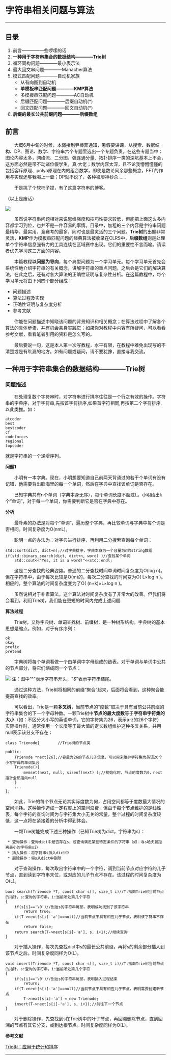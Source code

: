 # 字符串相关问题与算法 #
----
## 目录 ##
 1. 前言————一些啰嗦的话
 2. **一种用于字符串集合的数据结构————Trie树**
 3. 循环同构问题————最小表示法
 4. 最大回文串问题————Manacher算法
 5. 模式匹配问题————自动机家族
     * 从有向图到自动机
     * **单模板串匹配问题————KMP算法**
     * 多模板串匹配问题————AC自动机
     * 后缀匹配问题————后缀自动机(*)
     * 回文匹配问题————回文自动机(*)
 6. **后缀的最长公共前缀问题————后缀数组**

## 前言 ##

　　大概6月中旬的时候，本弱接到尹榛菲通知，暑假要讲课，从搜索、数据结构、DP、图论、数学、字符串六个专题里选出一个专题负责。在这些专题当中：
图论内容太多，网络流、二分图、强连通分量、拓扑排序一类的深坑基本上不会，这方面必然是带不动诸位假学生，真·大佬；数学内容太深，且不论我懵懵懂懂的包括容斥原理、polya原理在内的组合数学，即使是数论同余那些概念，FFT的作用与实现还够我喝上一壶；DP就不说了，各种被廖神秒杀……

　　于是挑了个软柿子捏，有了这篇字符串的博客。

（以上是废话）

 ![](images\scan-of-algorithms.png)

　　虽然说字符串问题相对来说思维强度和技巧性要求较低，但能把上面这么多内容都学习到位，也并不是一件容易的事情。目录中，加粗的三个内容是字符串问题最精华、最实用、竞赛考的最多，同时也是最灵活的三个问题。**Trie树**的出题非常灵活，**KMP**作为模板串匹配问题的经典算法被收录在CLRS中，**后缀数组**则是处理单个字符串信息强有力的工具连续在区域赛中出现。它们的重要性不言而喻。请读者优先学习这三方面的内容。

　　本篇教程**以问题为导向**，每个典型问题为一个学习单元。每个学习单元首先会系统性地介绍字符串的有关概念，讲解字符串的重点问题，之后会是它们的解决算法。在此之后，还有对各大算法的正确性证明与复杂性分析。在这篇教程中，每个学习单元将由下列四个部分组成：

 * 问题描述
 * 算法过程及实现
 * 正确性证明与复杂度分析
 * 参考文献

　　你能在问题描述中知晓该问题的背景知识和相关概念；在算法过程中了解各个算法的具体步骤，并有机会亲身实践它；如果你对教程中内容有所疑问，可以看看参考文献，看看笔者引用的资料是怎么写的。

　　最后要说一句，这是本人第一次写教程，水平有限，在教程中难免出现写的不清楚或是有纰漏的地方。如有问题或疑问，请不要犹豫，直接与我交流。

## 一种用于字符串集合的数据结构————Trie树 ##

### 问题描述 ###

　　在处理复数个字符串时，对字符串进行排序往往是一个行之有效的操作。字符串的字典序，对于字符串,先按首字符排序,如果首字符相同,再按第二个字符排序,以此类推。如：

    atcoder
    best
    bestcoder
    cf
    codeforces
    regional
    topcoder
就是字符串的一个递增序列。

**问题1**

　　小明有一本字典。现在，小明想要知道自己前两天背诵过的若干个单词有没有记错，他需要背出脑海里的每一个单词，然后在字典中查找该单词是否存在。

　　已知字典共有n个单词（字典本身无序），每个单词长度不超过L。小明给出k个“单词”，对于每一个单词，你需要判断它是否在字典中存在。

**分析**

　　最朴素的办法是对每个“单词”，遍历整个字典，再比较单词与字典中每个词是否相同。时间复杂度为O(nmL)。

　　聪明一点的办法为：对字典进行排序，再利用二分搜索查询每个单词：

    std::sort(dict, dict+n);//对字典排序，字典本身为一个容量为n的string数组
    if(std::binary_search(dict, dict+n, word) )//查找某个单词
        std::cout<<"Yes, it is a word!"<<std::endl;
　　这是二分查找的经典姿势。普通的二分查找时间单词时间复杂度为O(log n)。但在字符串中，由于每次比较是O(m)的，每次二分查找的时间变为O( L×log n )。相应的，整个算法的时间复杂度变为了O( (n+k)×L×log n )。

　　虽然说相对于朴素算法，这个算法对时间复杂度有了非常大的改善。但我们将会看到，利用Trie树，我们能在更短的时间内完成上述问题:

**算法过程**

　　Trie树，又称字典树、单词查找树、前缀树，是一种树形结构。字典树的基本思想是缩点。例如，对于有序序列：

    ok
    okay
    prefix
    pretend

　　字典树将每个单词看做一个由单词中字母组成的链表。对于单词与单词中公共的节点部分，将它们缩成同一个节点：

![](images\Trie.png)
注：图中“^"表示字符串开头，"$"表示字符串结尾。

　　通过这种方法，Trie树将相同的前缀“聚合”起来，后面将会看到，这种聚合能提高查找的效率。

　　可以看出，Trie是一颗**多叉树**，当前节点的“度数”取决于具有当前公共前缀的字符串集合的下一个字母种数。一颗Trie树中**节点的最大度数**等于**字符串字符集的大小**（如：不区分大小写的英语单词，它的字符集为26，表示a-z的26个字符）实际操作时，通常使用一个长度等于最大值的定长数组维护这种多叉关系，并用null表示该分支不存在：

    class Trienode{        //Trie树的节点类

    public:
        Trienode *next[26];//容量为26的节点儿子信息，可以用来维护字符集为英语26个小写字母的单词集合
        Trienode(){
            memset(next, null, sizeof(next) );//初始化时，节点的度数为0，next指针全部指向null
        }
        ...
    };
　　如此，Trie的每个节点无论其实际度数为何，占用空间都等于度数最大情况的空间消耗。这种操作造成一定程度上的空间浪费，但由于每个节点维护的是线性表，每个字符的查询时间为与字符集大小无关的常量，整个过程的时间复杂度较低，这一点将在紧接着的分析中得到体会。

　　一颗Trie树能完成下述三种操作（已知Trie树为dict，字符串为s）：

     * 查询操作：查询dict中是否存在s，或查询满足某些特定条件的字符串（如：与s哈夫曼距离最小的字符串si）
     * 插入操作：将字符串s插入dict中
     * 删除操作：将s从dict中删除

　　对于查询操作，每次取出字符串中的一个字符，调到当前节点对应字符的儿子节点，直到读到字符串末位，或对应的儿子节点不存在。该过程的时间复杂度为O(L)。

    bool search(Trienode *T, const char s[], size_t i)//T:指向Trie树当前节点的指针，s:查询的字符串，i:当前所处第几个字符
    {
        if(s[i]=='\0')//到达s的字符串尾部，表明成功找到了该字符串
            return true;
        if(T->next[s[i]-'a']==null)//当前节点不具有相应儿子节点，表明该字符串不存在
            return false;
        return search(T->next[s[i]-'a'], s, i+1);//继续查询
    }

　　对于插入操作，每次先查找dict中s的最长公共前缀，再将s的剩余部分插入到该节点之后。时间复杂度同样为O(L)。

    void insert(Trienode *T, const char s[], size_t i)//T:指向Trie树当前节点的指针，s:查询的字符串，i:当前所处第几个字符
    {
        if(s[i]=='\0')//到达s的字符串尾部，表明插入过程结束
            return;
        if(T->next[s[i]-'a']==null)//当前节点不具有相应儿子节点，表明需要创建新节点
            T->next[s[i]-'a'] = new Trienode;
        insert(T->next[s[i]-'a'], s, i+1);//前往下一个节点
    }


　　对于删除操作，先查找到s在Trie树中的叶子节点，再回溯删除节点，直到回溯的节点有其它分支，或到达根节点。时间复杂度同样为O(L)。


**参考文献**

[Trie树：应用于统计和排序](http://blog.csdn.net/hguisu/article/details/8131559)

---
